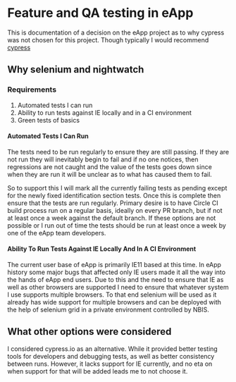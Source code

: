 # Feature and QA testing in eApp

This is documentation of a decision on the eApp project as to why cypress was not chosen for this project. Though typically I would recommend [cypress](cypress.md)

## Why selenium and nightwatch

### Requirements

1. Automated tests I can run
1. Ability to run tests against IE locally and in a CI environment
1. Green tests of basics

#### Automated Tests I Can Run

The tests need to be run regularly to ensure they are still passing. If they are not run they will inevitably begin to fail and if no one notices, then regressions are not caught and the value of the tests goes down since when they are run it will be unclear as to what has caused them to fail.

So to support this I will mark all the currently failing tests as pending except for the newly fixed identification section tests. Once this is complete then ensure that the tests are run regularly. Primary desire is to have Circle CI build process run on a regular basis, ideally on every PR branch, but if not at least once a week against the default branch. If these options are not possible or I run out of time the tests should be run at least once a week by one of the eApp team developers.

#### Ability To Run Tests Against IE Locally And In A CI Environment

The current user base of eApp is primarily IE11 based at this time. In eApp history some major bugs that affected only IE users made it all the way into the hands of eApp end users. Due to this and the need to ensure that IE as well as other browsers are supported I need to ensure that whatever system I use supports multiple browsers. To that end selenium will be used as it already has wide support for multiple browsers and can be deployed with the help of selenium grid in a private environment controlled by NBIS.

## What other options were considered

I considered cypress.io as an alternative. While it provided better testing tools for developers and debugging tests, as well as better consistency between runs. However, it lacks support for IE currently, and no eta on when support for that will be added leads me to not choose it.
